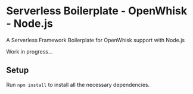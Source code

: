 # Serverless Boilerplate - OpenWhisk - Node.js

A Serverless Framework Boilerplate for OpenWhisk support with Node.js

Work in progress...

## Setup

Run `npm install` to install all the necessary dependencies.
